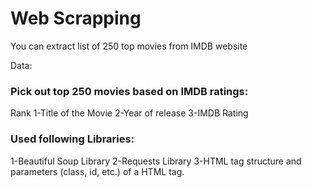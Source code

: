 # Web Scrapping 

You can extract list of 250 top movies from IMDB website

Data:
### Pick out top 250 movies based on IMDB ratings:

  Rank
  1-Title of the Movie
  2-Year of release
  3-IMDB Rating

### Used following Libraries:

  1-Beautiful Soup Library
  2-Requests Library
  3-HTML tag structure and parameters (class, id, etc.) of a HTML tag.
